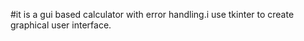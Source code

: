 #it is a gui based  calculator with error handling.i use tkinter to create graphical user interface.
